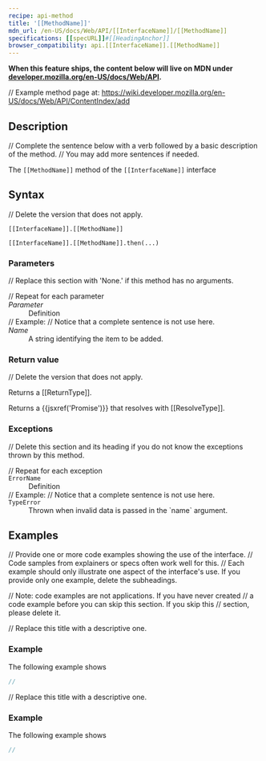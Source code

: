 ```yaml
---
recipe: api-method
title: '[[MethodName]]'
mdn_url: /en-US/docs/Web/API/[[InterfaceName]]/[[MethodName]]
specifications: [[specURL]]#[[HeadingAnchor]]
browser_compatibility: api.[[InterfaceName]].[[MethodName]]
---
```


**When this feature ships, the content below will live on MDN under
[developer.mozilla.org/en-US/docs/Web/API](https://developer.mozilla.org/en-US/docs/Web/API).**

// Example method page at: https://wiki.developer.mozilla.org/en-US/docs/Web/API/ContentIndex/add

## Description

// Complete the sentence below with a verb followed by a basic description of the method.
// You may add more sentences if needed.

The `[[MethodName]]` method of the `[[InterfaceName]]` interface

## Syntax

// Delete the version that does not apply.

`[[InterfaceName]].[[MethodName]]`

`[[InterfaceName]].[[MethodName]].then(...)`

### Parameters

// Replace this section with 'None.' if this method has no arguments.

<dl>
  // Repeat for each parameter
  <dt><em>Parameter</em></dt>
  <dd>Definition</dd>
  // Example: 
  // Notice that a complete sentence is not use here.
  <dt><em>Name</em></dt>
  <dd>A string identifying the item to be added.</dd>
</dl>

### Return value

// Delete the version that does not apply.

Returns a [[ReturnType]].

Returns a {{jsxref('Promise')}} that resolves with [[ResolveType]].

### Exceptions

// Delete this section and its heading if you do not know the exceptions thrown by this method.

<dl>
  // Repeat for each exception
  <dt><code>ErrorName</code></dt>
  <dd>Definition</dd>
  // Example: 
  // Notice that a complete sentence is not use here.
  <dt><code>TypeError</code></dt>
  <dd>Thrown when invalid data is passed in the `name` argument.</dd>
</dl>

## Examples

// Provide one or more code examples showing the use of the interface.
// Code samples from explainers or specs often work well for this.
// Each example should only illustrate one aspect of the interface's use. If you provide only one example, delete the subheadings.

// Note: code examples are not applications. If you have never created
// a code example before you can skip this section. If you skip this
// section, please delete it.

// Replace this title with a descriptive one.

### Example

The following example shows

```js
//
```

// Replace this title with a descriptive one.

### Example

The following example shows

```js
//
```
